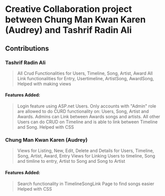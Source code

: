# Creative Collaboration project between Chung Man Kwan Karen (Audrey) and Tashrif Radin Ali
## Contributions
### Tashrif Radin Ali
>All Crud Functionalities for Users, Timeline, Song, Artist, Award
>All Link functionalities for Entry, Usertimeline, ArtistSong, AwardSong, Helped with making views
#### Features Added:
>Login feature using ASP.net Users. Only accounts with "Admin" role are allowed to do CURD functionality on: Users, Song, Artist and Awards. Admins can Link between Awards songs and artists. All other Users can do CRUD on Timeline and is able to link between Timeline and Song.
>Helped with CSS
### Chung Man Kwan Karen (Audrey)
>Views for Listing, New, Edit, Delete and Details for Users, Timeline, Song, Artist, Award, Entry
>Views for Linking Users to timeline, Song and timline to entry, Artist to Song and Song to Artist
#### Features Added:
>Search functionality in TimelineSongLink Page to find songs easier
>Helped with CSS
